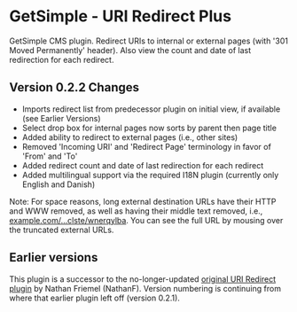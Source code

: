 # GetSimple - URI Redirect Plus
GetSimple CMS plugin. Redirect URIs to internal or external pages (with '301 Moved Permanently' header). Also view the count and date of last redirection for each redirect.

## Version 0.2.2 Changes
* Imports redirect list from predecessor plugin on initial view, if available (see Earlier Versions)
* Select drop box for internal pages now sorts by parent then page title
* Added ability to redirect to external pages (i.e., other sites)
* Removed 'Incoming URI' and 'Redirect Page' terminology in favor of 'From' and 'To'
* Added redirect count and date of last redirection for each redirect
* Added multilingual support via the required I18N plugin (currently only English and Danish)

Note: For space reasons, long external destination URLs have their HTTP and WWW removed, as well as having their middle text removed, i.e., [example.com/...clste/wnerqylba](http://www.example.com/rtpfdwiHclste/wnerqylba "http://www.example.com/rtpfdwiHclste/wnerqylba"). You can see the full URL by mousing over the truncated external URLs.

## Earlier versions
This plugin is a successor to the no-longer-updated [original URI Redirect plugin](http://get-simple.info/extend/plugin/uri-redirect/150/) by Nathan Friemel (NathanF). Version numbering is continuing from where that earlier plugin left off (version 0.2.1).
